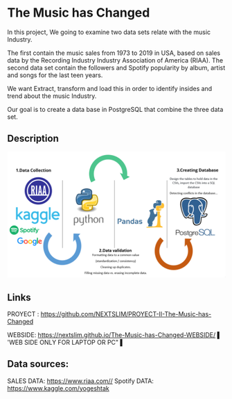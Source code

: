 # The Music has Changed

In this project, We going to examine two data sets relate with the music Industry.

The first contain the music sales from 1973 to 2019 in USA,  based on sales data by the Recording Industry Industry Association of America (RIAA). 
The second data set contain the followers  and Spotify popularity by album, artist and songs for the last teen years. 

We want Extract, transform and load this in order to  identify insides and trend about the music Industry. 

Our goal is to create a data base in PostgreSQL that combine the three data set.

## Description
   ![Plot1](MUSIC%20MASTER/images/Processs1.png)  
   
   ## Links
  PROYECT : https://github.com/NEXTSLIM/PROYECT-II-The-Music-has-Changed  
  
  WEBSIDE: https://nextslim.github.io/The-Music-has-Changed-WEBSIDE/ ▌ 'WEB SIDE ONLY FOR LAPTOP OR PC" ▌
   
   
 ## Data sources:
SALES DATA: https://www.riaa.com//
Spotify DATA: https://www.kaggle.com/yogeshtak
